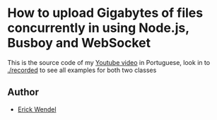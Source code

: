 # How to upload Gigabytes of files concurrently in using Node.js, Busboy and WebSocket

This is the source code of my [Youtube video](https://youtu.be/QRhoGbnEs78) in Portuguese, look in to [./recorded](./recorded) to see all examples for both two classes

## Author
- [Erick Wendel](https://twitter.com/erickwendel_)

